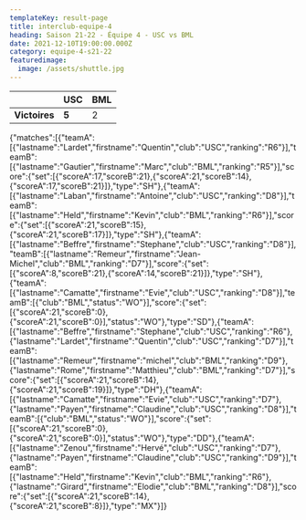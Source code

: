 ```yaml
---
templateKey: result-page
title: interclub-equipe-4
heading: Saison 21-22 - Équipe 4 - USC vs BML
date: 2021-12-10T19:00:00.000Z
category: equipe-4-s21-22
featuredimage:
  image: /assets/shuttle.jpg
---
```

|               | USC   | BML |
| ------------- | ----- | --- |
| **Victoires** | **5** | 2   |

<scoreboard>{"matches":[{"teamA":[{"lastname":"Lardet","firstname":"Quentin","club":"USC","ranking":"R6"}],"teamB":[{"lastname":"Gautier","firstname":"Marc","club":"BML","ranking":"R5"}],"score":{"set":[{"scoreA":17,"scoreB":21},{"scoreA":21,"scoreB":14},{"scoreA":17,"scoreB":21}]},"type":"SH"},{"teamA":[{"lastname":"Laban","firstname":"Antoine","club":"USC","ranking":"D8"}],"teamB":[{"lastname":"Held","firstname":"Kevin","club":"BML","ranking":"R6"}],"score":{"set":[{"scoreA":21,"scoreB":15},{"scoreA":21,"scoreB":17}]},"type":"SH"},{"teamA":[{"lastname":"Beffre","firstname":"Stephane","club":"USC","ranking":"D8"}],"teamB":[{"lastname":"Remeur","firstname":"Jean-Michel","club":"BML","ranking":"D7"}],"score":{"set":[{"scoreA":8,"scoreB":21},{"scoreA":14,"scoreB":21}]},"type":"SH"},{"teamA":[{"lastname":"Camatte","firstname":"Evie","club":"USC","ranking":"D8"}],"teamB":[{"club":"BML","status":"WO"}],"score":{"set":[{"scoreA":21,"scoreB":0},{"scoreA":21,"scoreB":0}],"status":"WO"},"type":"SD"},{"teamA":[{"lastname":"Beffre","firstname":"Stephane","club":"USC","ranking":"R6"},{"lastname":"Lardet","firstname":"Quentin","club":"USC","ranking":"D7"}],"teamB":[{"lastname":"Remeur","firstname":"michel","club":"BML","ranking":"D9"},{"lastname":"Rome","firstname":"Matthieu","club":"BML","ranking":"D7"}],"score":{"set":[{"scoreA":21,"scoreB":14},{"scoreA":21,"scoreB":19}]},"type":"DH"},{"teamA":[{"lastname":"Camatte","firstname":"Evie","club":"USC","ranking":"D7"},{"lastname":"Payen","firstname":"Claudine","club":"USC","ranking":"D8"}],"teamB":[{"club":"BML","status":"WO"}],"score":{"set":[{"scoreA":21,"scoreB":0},{"scoreA":21,"scoreB":0}],"status":"WO"},"type":"DD"},{"teamA":[{"lastname":"Zenou","firstname":"Hervé","club":"USC","ranking":"D7"},{"lastname":"Payen","firstname":"Claudine","club":"USC","ranking":"D9"}],"teamB":[{"lastname":"Held","firstname":"Kevin","club":"BML","ranking":"R6"},{"lastname":"Girard","firstname":"Elodie","club":"BML","ranking":"D8"}],"score":{"set":[{"scoreA":21,"scoreB":14},{"scoreA":21,"scoreB":8}]},"type":"MX"}]}</scoreboard>